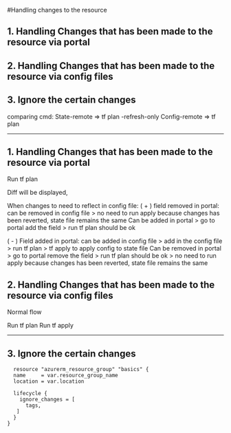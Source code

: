 #Handling changes to the resource

## 1. Handling Changes that has been made to the resource via portal
## 2. Handling Changes that has been made to the resource via config files
## 3. Ignore the certain changes 

comparing cmd:
State-remote  => tf plan -refresh-only
Config-remote => tf plan

-----------------------------------------

## 1. Handling Changes that has been made to the resource via portal

Run tf plan

Diff will be displayed,

When changes to need to reflect in config file:
  ( + )  field removed in portal:
		can be removed in config file > no need to run apply because changes has been reverted, state file remains the same
		Can be added in portal > go to portal add the field > run tf plan should be ok

  ( - ) Field added in portal:
		can be added in config file > add in the config file > run tf plan > tf apply to apply config to state file 
		Can be removed in portal > go to portal remove the field > run tf plan should be ok > no need to run apply because changes has been reverted, state file remains the same

## 2. Handling Changes that has been made to the resource via config files
Normal flow

Run tf plan
Run tf apply

---------------------------------------------

## 3. Ignore the certain changes
```
  resource "azurerm_resource_group" "basics" {
  name     = var.resource_group_name
  location = var.location

  lifecycle {
    ignore_changes = [
      tags,
   ]
  }
}
```




